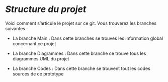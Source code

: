 # **_Structure du projet_**

Voici comment s’articule le projet sur ce git.
Vous trouverez les branches suivantes :

* La branche Main : 
  Dans cette branches se trouves les information global concernant ce projet
  
* La branche Diagrammes : 
  Dans cette branche ce trouve tous les diagrammes UML du projet
  
* La branche Codes : 
  Dans cette branche se trouvent tout les codes sources de ce prototype
